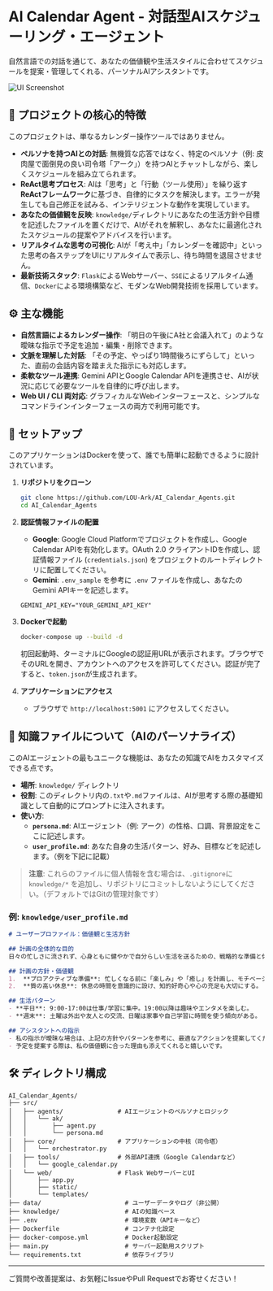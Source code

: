 # AI Calendar Agent - 対話型AIスケジューリング・エージェント

自然言語での対話を通じて、あなたの価値観や生活スタイルに合わせてスケジュールを提案・管理してくれる、パーソナルAIアシスタントです。

![UI Screenshot](https://raw.githubusercontent.com/LOU-Ark/AI_Calendar_Agents/main/docs/ui_screenshot.png) <!-- ここにUIのスクリーンショット画像のパスを記載 -->

## 🌟 プロジェクトの核心的特徴

このプロジェクトは、単なるカレンダー操作ツールではありません。

-   **ペルソナを持つAIとの対話**: 無機質な応答ではなく、特定のペルソナ（例: 皮肉屋で面倒見の良い司令塔「アーク」）を持つAIとチャットしながら、楽しくスケジュールを組み立てられます。
-   **ReAct思考プロセス**: AIは「思考」と「行動（ツール使用）」を繰り返す**ReActフレームワーク**に基づき、自律的にタスクを解決します。エラーが発生しても自己修正を試みる、インテリジェントな動作を実現しています。
-   **あなたの価値観を反映**: `knowledge/`ディレクトリにあなたの生活方針や目標を記述したファイルを置くだけで、AIがそれを解釈し、あなたに最適化されたスケジュールの提案やアドバイスを行います。
-   **リアルタイムな思考の可視化**: AIが「考え中」「カレンダーを確認中」といった思考の各ステップをUIにリアルタイムで表示し、待ち時間を退屈させません。
-   **最新技術スタック**: `Flask`によるWebサーバー、`SSE`によるリアルタイム通信、`Docker`による環境構築など、モダンなWeb開発技術を採用しています。

## ⚙️ 主な機能

-   **自然言語によるカレンダー操作**: 「明日の午後にA社と会議入れて」のような曖昧な指示で予定を追加・編集・削除できます。
-   **文脈を理解した対話**: 「その予定、やっぱり1時間後ろにずらして」といった、直前の会話内容を踏まえた指示にも対応します。
-   **柔軟なツール連携**: Gemini APIとGoogle Calendar APIを連携させ、AIが状況に応じて必要なツールを自律的に呼び出します。
-   **Web UI / CLI 両対応**: グラフィカルなWebインターフェースと、シンプルなコマンドラインインターフェースの両方で利用可能です。

## 🚀 セットアップ

このアプリケーションはDockerを使って、誰でも簡単に起動できるように設計されています。

1.  **リポジトリをクローン**
    ```sh
    git clone https://github.com/LOU-Ark/AI_Calendar_Agents.git
    cd AI_Calendar_Agents
    ```

2.  **認証情報ファイルの配置**
    *   **Google**: Google Cloud Platformでプロジェクトを作成し、Google Calendar APIを有効化します。OAuth 2.0 クライアントIDを作成し、認証情報ファイル (`credentials.json`) をプロジェクトのルートディレクトリに配置してください。
    *   **Gemini**: `.env_sample` を参考に `.env` ファイルを作成し、あなたのGemini APIキーを記述します。
      ```
      GEMINI_API_KEY="YOUR_GEMINI_API_KEY"
      ```

3.  **Dockerで起動**
    ```sh
    docker-compose up --build -d
    ```
    初回起動時、ターミナルにGoogleの認証用URLが表示されます。ブラウザでそのURLを開き、アカウントへのアクセスを許可してください。認証が完了すると、`token.json`が生成されます。

4.  **アプリケーションにアクセス**
    *   ブラウザで `http://localhost:5001` にアクセスしてください。

## 🧠 知識ファイルについて（AIのパーソナライズ）

このAIエージェントの最もユニークな機能は、あなたの知識でAIをカスタマイズできる点です。

-   **場所**: `knowledge/` ディレクトリ
-   **役割**: このディレクトリ内の`.txt`や`.md`ファイルは、AIが思考する際の基礎知識として自動的にプロンプトに注入されます。
-   **使い方**:
    *   **`persona.md`**: AIエージェント（例: アーク）の性格、口調、背景設定をここに記述します。
    *   **`user_profile.md`**: あなた自身の生活パターン、好み、目標などを記述します。（例を下記に記載）

> **注意**: これらのファイルに個人情報を含む場合は、`.gitignore`に `knowledge/*` を追加し、リポジトリにコミットしないようにしてください。（デフォルトではGitの管理対象です）

### 例: `knowledge/user_profile.md`
```markdown
# ユーザープロファイル：価値観と生活方針

## 計画の全体的な目的
日々の忙しさに流されず、心身ともに健やかで自分らしい生活を送るための、戦略的な準備と休息を確保すること。

## 計画の方針・価値観
1.  **プロアクティブな準備**: 忙しくなる前に「楽しみ」や「癒し」を計画し、モチベーションを維持する。
2.  **質の高い休息**: 休息の時間を意識的に設け、知的好奇心や心の充足も大切にする。

## 生活パターン
- **平日**: 9:00-17:00は仕事/学習に集中。19:00以降は趣味やエンタメを楽しむ。
- **週末**: 土曜は外出や友人との交流、日曜は家事や自己学習に時間を使う傾向がある。

## アシスタントへの指示
- 私の指示が曖昧な場合は、上記の方針やパターンを参考に、最適なアクションを提案してください。
- 予定を提案する際は、私の価値観に合った理由も添えてくれると嬉しいです。
```

## 🛠️ ディレクトリ構成
```
AI_Calendar_Agents/
├── src/
│   ├── agents/               # AIエージェントのペルソナとロジック
│   │   └── ak/
│   │       ├── agent.py
│   │       └── persona.md
│   ├── core/                 # アプリケーションの中核（司令塔）
│   │   └── orchestrator.py
│   ├── tools/                # 外部API連携（Google Calendarなど）
│   │   └── google_calendar.py
│   └── web/                  # Flask WebサーバーとUI
│       ├── app.py
│       ├── static/
│       └── templates/
├── data/                       # ユーザーデータやログ（非公開）
├── knowledge/                  # AIの知識ベース
├── .env                        # 環境変数（APIキーなど）
├── Dockerfile                  # コンテナ化設定
├── docker-compose.yml          # Docker起動設定
├── main.py                     # サーバー起動用スクリプト
└── requirements.txt            # 依存ライブラリ
```

---

ご質問や改善提案は、お気軽にIssueやPull Requestでお寄せください！
